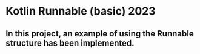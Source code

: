 # Kotlin Runnable (basic) 2023

## In this project, an example of using the Runnable structure has been implemented.